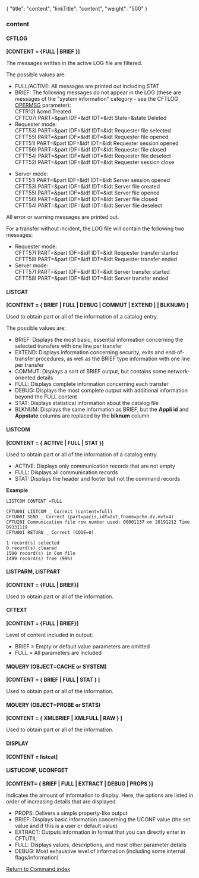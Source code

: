 {
    "title": "content",
    "linkTitle": "content",
    "weight": "500"
}<span id="content"></span>

### content

<span id="content_CFTLOG"></span>

#### CFTLOG

**[CONTENT = {<span class="underline">FULL</span> &#124; BRIEF }]**

The messages written in the active
LOG file are filtered.

The possible values are:

- FULL/ACTIVE: All messages
    are printed out including STAT
- BRIEF: The following
    messages do not appear in the LOG (these are messages of the "system
    information" category - see the CFTLOG [OPERMSG](../opermsg) parameter):  
    CFTR12I &cmd Treated  
    CFTC07I PART=&part IDF=&idf IDT=&idt State=&state Deleted
- Requester mode:  
    CFTT53I PART=&part IDF=&idf IDT=&idt Requester file selected  
    CFTT55I PART=&part IDF=&idf IDT=&idt Requester file opened  
    CFTT51I PART=&part IDF=&idf IDT=&idt Requester session
    opened  
    CFTT56I PART=&part IDF=&idf IDT=&idt Requester file closed  
    CFTT54I PART=&part IDF=&idf IDT=&idt Requester file deselect  
    CFTT52I PART=&part IDF=&idf IDT=&idt Requester session
    close

<!-- -->

- Server mode:  
    CFTT51I PART=&part IDF=&idf IDT=&idt Server session opened  
    CFTT53I PART=&part IDF=&idf IDT=&idt Server file created  
    CFTT55I PART=&part IDF=&idf IDT=&idt Server file opened  
    CFTT56I PART=&part IDF=&idf IDT=&idt Server file closed  
    CFTT54I PART=&part IDF=&idf IDT=&idt Server file deselect

All error or warning messages are printed out.

For a transfer without incident, the LOG file will contain the following
two messages:

- Requester mode:  
    CFTT57I PART=&part IDF=&idf IDT=&idt Requester transfer
    started  
    CFTT58I PART=&part IDF=&idf IDT=&idt Requester transfer
    ended
- Server mode:  
    CFTT57I PART=&part IDF=&idf IDT=&idt Server transfer started  
    CFTT58I PART=&part IDF=&idf IDT=&idt Server transfer ended

<span id="content_LISTCAT"></span>

#### LISTCAT

****[CONTENT = { <span class="underline">BRIEF</span>
&#124; FULL &#124; DEBUG &#124; COMMUT &#124; EXTEND &#124; &#124; BLKNUM} ]****

Used to obtain part or all of the information of a catalog entry.

The possible values are:

- BRIEF: Displays the most basic, essential information
    concerning the selected transfers with one line per transfer
- EXTEND: Displays information concerning
    security, exits and end-of-transfer procedures, as well as the BRIEF type
    information with one line per transfer
- COMMUT: Displays a sort of BRIEF output, but contains some network-oriented details
- FULL: Displays complete information concerning
    each transfer
- DEBUG: Displays the most complete output with additional information beyond the FULL content
- STAT: Displays statistical information about the catalog file
- BLKNUM: Displays the same information as BRIEF, but the **Appli id** and **Appstate** columns are replaced by the **blknum** column

#### LISTCOM

**[CONTENT = { ACTIVE &#124;
FULL &#124; STAT }]**

Used to obtain part or all of the
information of a catalog entry.

- ACTIVE: Displays only communication records that are not empty
- FULL: Displays all communication records
- STAT: Displays the header and footer but not the command records

****Example****

```
LISTCOM CONTENT =FULL
 
CFTU00I LISTCOM _ Correct (content=full)
CFTU00I SEND _ Correct (part=paris,idf=txt,fname=pche.dv.mvtx4)
CFTU20I Communication file row number used: 00001137 on 20191212 Time 09331119
CFTU00I RETURN _ Correct (CODE=0)
 
1 record(s) selected
0 record(s) cleared
1500 record(s) in Com file
1499 record(s) free (99%)
```

#### LISTPARM, LISTPART

******[CONTENT =
{<span class="underline">FULL</span> &#124; BRIEF}]******

Used to obtain part or all of the
information.

#### CFTEXT

****[CONTENT =
{<span class="underline">FULL</span> &#124; BRIEF}]****

Level of content included in output:

- BRIEF = Empty or default value parameters are omitted
- FULL = All parameters are included

#### MQUERY (OBJECT=CACHE or SYSTEM)

******[CONTENT =
{ BRIEF
&#124; FULL &#124; STAT } ]******

Used to obtain part or all of the
information.

#### MQUERY (OBJECT=PROBE or STATS)

******[CONTENT =
{ XMLBRIEF
&#124; XMLFULL &#124; RAW } ]******

Used to obtain part or all of the
information.

#### DISPLAY

******[CONTENT =
listcat]******

#### LISTUCONF, UCONFGET

******[CONTENT= { BRIEF &#124; FULL &#124; EXTRACT &#124; DEBUG &#124; PROPS }]******

Indicates the amount of information to display. Here, the options are listed in order of increasing details that are displayed.

- PROPS: Delivers a simple property-like output
- BRIEF: Displays basic information
    concerning the UCONF value (the set value and if this is a user or default value)
- EXTRACT: Outputs information in format that you can directly enter in CFTUTIL
- FULL: Displays values, descriptions, and most other parameter details
- DEBUG: Most exhaustive level of information (including some internal flags/information)

[Return to Command index](../../)
